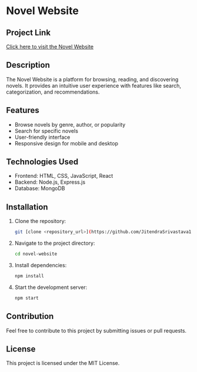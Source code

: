 # Novel Website

## Project Link
[Click here to visit the Novel Website](abcd)

## Description
The Novel Website is a platform for browsing, reading, and discovering novels. It provides an intuitive user experience with features like search, categorization, and recommendations.

## Features
- Browse novels by genre, author, or popularity
- Search for specific novels
- User-friendly interface
- Responsive design for mobile and desktop

## Technologies Used
- Frontend: HTML, CSS, JavaScript, React
- Backend: Node.js, Express.js
- Database: MongoDB

## Installation
1. Clone the repository:
   ```sh
   git [clone <repository_url>](https://github.com/JitendraSrivastava12/novel-website)
   ```
2. Navigate to the project directory:
   ```sh
   cd novel-website
   ```
3. Install dependencies:
   ```sh
   npm install
   ```
4. Start the development server:
   ```sh
   npm start
   ```

## Contribution
Feel free to contribute to this project by submitting issues or pull requests.

## License
This project is licensed under the MIT License.

